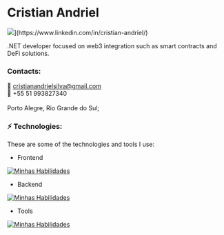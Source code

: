 <h1> Cristian Andriel </h1>
<img src="https://img.shields.io/badge/linkedin-%230077B5.svg?&style=for-the-badge&logo=linkedin&logoColor=white" />](https://www.linkedin.com/in/cristian-andriel/)

.NET developer focused on web3 integration such as smart contracts and DeFi solutions.

### Contacts:<br>
  :email: cristianandrielsilva@gmail.com <br>
  :iphone: +55 51 993827340 <br>
<br>
Porto Alegre, Rio Grande do Sul;

### ⚡ Technologies:

These are some of the technologies and tools I use:

- Frontend

[![Minhas Habilidades](https://skillicons.dev/icons?i=html,css,react,bootstrap)](https://skillicons.dev)

- Backend

[![Minhas Habilidades](https://skillicons.dev/icons?i=cs,js)](https://skillicons.dev)


- Tools

[![Minhas Habilidades](https://skillicons.dev/icons?i=aws,azure,git,github,githubactions,gitlab,figma)](https://skillicons.dev)
